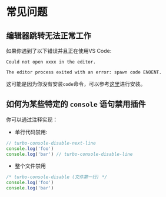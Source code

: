 # 常见问题

## 编辑器跳转无法正常工作

如果你遇到了以下错误并且正在使用VS Code:

```
Could not open xxxx in the editor.

The editor process exited with an error: spawn code ENOENT.
```

这可能是因为你没有安装`code`命令，可以参考[这里](https://code.visualstudio.com/docs/setup/mac#_launching-from-the-command-line)进行安装。

## 如何为某些特定的 `console` 语句禁用插件

你可以通过注释实现：

- 单行代码禁用:

```js
// turbo-console-disable-next-line
console.log('foo')
console.log('bar') // turbo-console-disable-line
```

- 整个文件禁用

```js
/* turbo-console-disable (文件第一行) */
console.log('foo')
console.log('bar')
```
